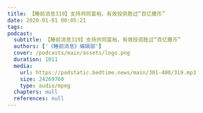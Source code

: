 ```yaml
---
title: 【睡前消息319】支持共同富裕，有效投资胜过“百亿撒币”
date: 2020-01-01 00:05:21
tags:
podcast:
  subtitle: 【睡前消息319】支持共同富裕，有效投资胜过“百亿撒币”
  authors: ['《睡前消息》编辑部']
  cover: /podcasts/main/assets/logo.png
  duration: 1011
  media:
    url: https://podstatic.bedtime.news/main/301-400/319.mp3
    size: 24269760
    type: audio/mpeg
  chapters: null
  references: null
---
```

